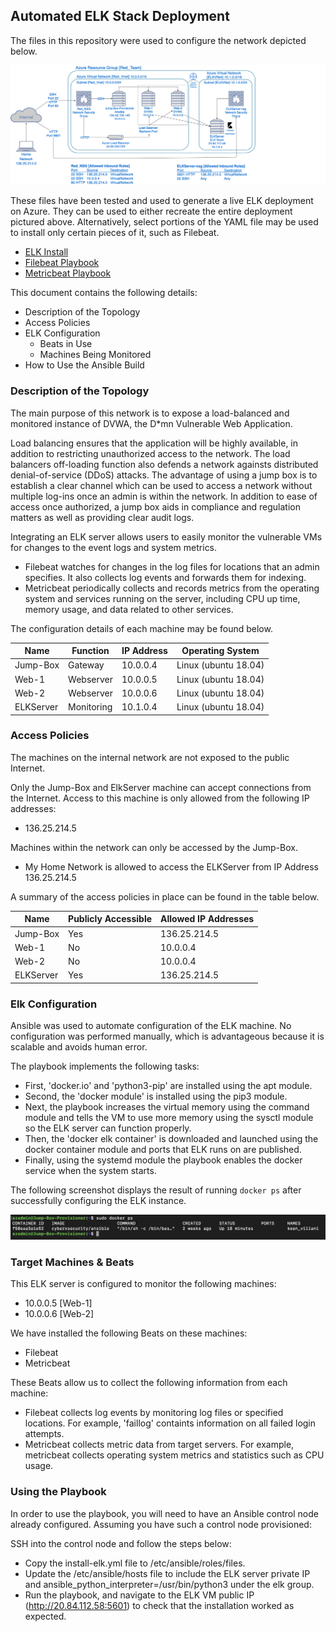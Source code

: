 ## Automated ELK Stack Deployment

The files in this repository were used to configure the network depicted below.

![](Diagrams/ELK_Diagram.png)

These files have been tested and used to generate a live ELK deployment on Azure. They can be used to either recreate the entire deployment pictured above.
Alternatively, select portions of the YAML file may be used to install only certain pieces of it, such as Filebeat.

  - [ELK Install](https://github.com/Jay247x/CSBC/blob/main/Ansible/install-elk.yml)
  - [Filebeat Playbook](https://github.com/Jay247x/CSBC/blob/main/Ansible/filebeat-playbook.yml)
  - [Metricbeat Playbook](https://github.com/Jay247x/CSBC/blob/main/Ansible/metricbeat-playbook.yml)

This document contains the following details:
- Description of the Topology
- Access Policies
- ELK Configuration
  - Beats in Use
  - Machines Being Monitored
- How to Use the Ansible Build

### Description of the Topology

The main purpose of this network is to expose a load-balanced and monitored instance of DVWA, the D*mn Vulnerable Web Application.

Load balancing ensures that the application will be highly available, in addition to restricting unauthorized access to the network.
The load balancers off-loading function also defends a network againsts distributed denial-of-service (DDoS) attacks.
The advantage of using a jump box is to establish a clear channel which can be used to access a network without multiple log-ins once an admin is within the network.
In addition to ease of access once authorized, a jump box aids in compliance and regulation matters as well as providing clear audit logs.

Integrating an ELK server allows users to easily monitor the vulnerable VMs for changes to the event logs and system metrics.
- Filebeat watches for changes in the log files for locations that an admin specifies. It also collects log events and forwards them for indexing.
- Metricbeat periodically collects and records metrics from the operating system and services running on the server, including CPU up time, memory usage, and data related to other services.

The configuration details of each machine may be found below.

| Name      | Function   | IP Address | Operating System     |
|-----------|------------|------------|----------------------|
| Jump-Box  | Gateway    | 10.0.0.4   | Linux (ubuntu 18.04) |
| Web-1     | Webserver  | 10.0.0.5   | Linux (ubuntu 18.04) |
| Web-2     | Webserver  | 10.0.0.6   | Linux (ubuntu 18.04) |
| ELKServer | Monitoring | 10.1.0.4   | Linux (ubuntu 18.04) |

### Access Policies

The machines on the internal network are not exposed to the public Internet.

Only the Jump-Box and ElkServer machine can accept connections from the Internet. Access to this machine is only allowed from the following IP addresses:
- 136.25.214.5

Machines within the network can only be accessed by the Jump-Box.
- My Home Network is allowed to access the ELKServer from IP Address 136.25.214.5

A summary of the access policies in place can be found in the table below.

| Name      | Publicly Accessible | Allowed IP Addresses |
|-----------|---------------------|----------------------|
| Jump-Box  | Yes                 | 136.25.214.5         |
| Web-1     | No                  | 10.0.0.4             |
| Web-2     | No                  | 10.0.0.4             |
| ELKServer | Yes                 | 136.25.214.5         |

### Elk Configuration

Ansible was used to automate configuration of the ELK machine. No configuration was performed manually, which is advantageous because it is scalable and avoids human error.

The playbook implements the following tasks:
- First, 'docker.io' and 'python3-pip' are installed using the apt module.
- Second, the 'docker module' is installed using the pip3 module.
- Next, the playbook increases the virtual memory using the command module and tells the VM to use more memory using the sysctl module so the ELK server can function properly.
- Then, the 'docker elk container' is downloaded and launched using the docker container module and ports that ELK runs on are published.
- Finally, using the systemd module the playbook enables the docker service when the system starts.

The following screenshot displays the result of running `docker ps` after successfully configuring the ELK instance.

![](Images/docker_ps_output.png)

### Target Machines & Beats
This ELK server is configured to monitor the following machines:
- 10.0.0.5 [Web-1]
- 10.0.0.6 [Web-2]

We have installed the following Beats on these machines:
- Filebeat
- Metricbeat

These Beats allow us to collect the following information from each machine:
- Filebeat collects log events by monitoring log files or specified locations. For example, 'faillog' containts information on all failed login attempts.
- Metricbeat collects metric data from target servers. For example, metricbeat collects operating system metrics and statistics such as CPU usage.

### Using the Playbook
In order to use the playbook, you will need to have an Ansible control node already configured. Assuming you have such a control node provisioned: 

SSH into the control node and follow the steps below:
- Copy the install-elk.yml file to /etc/ansible/roles/files.
- Update the /etc/ansible/hosts file to include the ELK server private IP and ansible_python_interpreter=/usr/bin/python3 under the elk group.
- Run the playbook, and navigate to the ELK VM public IP (http://20.84.112.58:5601) to check that the installation worked as expected.
